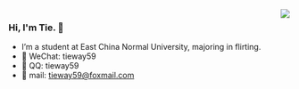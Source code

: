 
<img align="right" src="https://github-readme-stats.vercel.app/api?username=TieWay59&show_icons=true&icon_color=ad0d52&text_color=24292e&bg_color=ffffff&hide_title=true" />

### Hi, I'm Tie. 👋


- I’m a student at East China Normal University, majoring in flirting. 
- 💬 WeChat: tieway59
- 💭 QQ: tieway59
- 💌 mail: tieway59@foxmail.com

